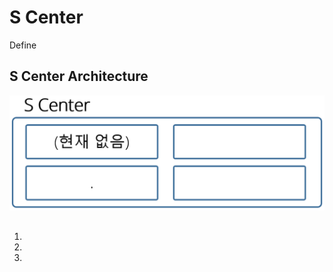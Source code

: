 # S Center
Define

## S Center Architecture

![Picture](./images/scenter.png)

## 
   1.
   2.
   3.
